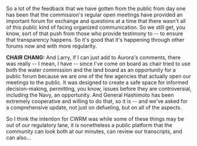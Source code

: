 So a lot of the feedback that we have gotten from the public from day one has been that the commission's regular open meetings have provided an important forum for exchange and questions at a time that there wasn't all of this public kind of facing organized communication. So we still get, you know, sort of that push from those who provide testimony to -- to ensure that transparency happens. So it's good that it's happening through other forums now and with more regularity.

**CHAIR CHANG:** And Larry, if I can just add to Aurora's comments, there was really -- I mean, I have -- since I've come on board as chair tried to use both the water commission and the land board as an opportunity for a public forum because we are one of the few agencies that actually open our meetings to the public. It was designed to create a safe space for informed decision-making, permitting, you know, issues before they are controversial, including the Navy, an opportunity. And General Hashimoto has been extremely cooperative and willing to do that, so it is -- and we've asked for a comprehensive update, not just on defueling, but on all of the aspects.

So I think the intention for CWRM was while some of these things may be out of our regulatory lane, it is nonetheless a public platform that the community can look both at our minutes, can review our transcripts, and can also...